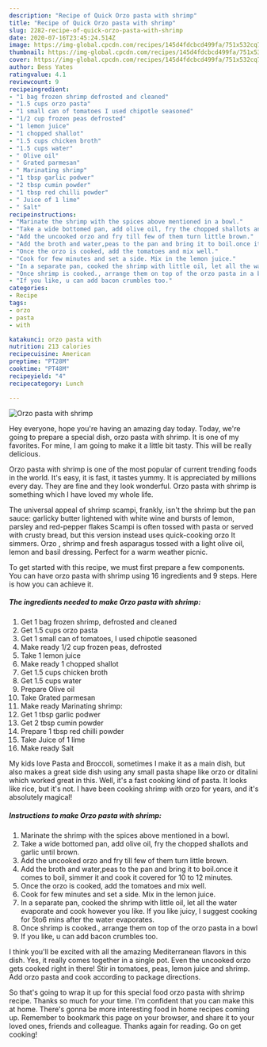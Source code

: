 ```yaml
---
description: "Recipe of Quick Orzo pasta with shrimp"
title: "Recipe of Quick Orzo pasta with shrimp"
slug: 2282-recipe-of-quick-orzo-pasta-with-shrimp
date: 2020-07-16T23:45:24.514Z
image: https://img-global.cpcdn.com/recipes/145d4fdcbcd499fa/751x532cq70/orzo-pasta-with-shrimp-recipe-main-photo.jpg
thumbnail: https://img-global.cpcdn.com/recipes/145d4fdcbcd499fa/751x532cq70/orzo-pasta-with-shrimp-recipe-main-photo.jpg
cover: https://img-global.cpcdn.com/recipes/145d4fdcbcd499fa/751x532cq70/orzo-pasta-with-shrimp-recipe-main-photo.jpg
author: Bess Yates
ratingvalue: 4.1
reviewcount: 9
recipeingredient:
- "1 bag frozen shrimp defrosted and cleaned"
- "1.5 cups orzo pasta"
- "1 small can of tomatoes I used chipotle seasoned"
- "1/2 cup frozen peas defrosted"
- "1 lemon juice"
- "1 chopped shallot"
- "1.5 cups chicken broth"
- "1.5 cups water"
- " Olive oil"
- " Grated parmesan"
- " Marinating shrimp"
- "1 tbsp garlic podwer"
- "2 tbsp cumin powder"
- "1 tbsp red chilli powder"
- " Juice of 1 lime"
- " Salt"
recipeinstructions:
- "Marinate the shrimp with the spices above mentioned in a bowl."
- "Take a wide bottomed pan, add olive oil, fry the chopped shallots and garlic until brown."
- "Add the uncooked orzo and fry till few of them turn little brown."
- "Add the broth and water,peas to the pan and bring it to boil.once it comes to boil, simmer it and cook it covered for 10 to 12 minutes."
- "Once the orzo is cooked, add the tomatoes and mix well."
- "Cook for few minutes and set a side. Mix in the lemon juice."
- "In a separate pan, cooked the shrimp with little oil, let all the water evaporate and cook however you like. If you like juicy, I suggest cooking for 5to6 mins after the water evaporates."
- "Once shrimp is cooked., arrange them on top of the orzo pasta in a bowl"
- "If you like, u can add bacon crumbles too."
categories:
- Recipe
tags:
- orzo
- pasta
- with

katakunci: orzo pasta with 
nutrition: 213 calories
recipecuisine: American
preptime: "PT28M"
cooktime: "PT48M"
recipeyield: "4"
recipecategory: Lunch

---
```



![Orzo pasta with shrimp](https://img-global.cpcdn.com/recipes/145d4fdcbcd499fa/751x532cq70/orzo-pasta-with-shrimp-recipe-main-photo.jpg)

Hey everyone, hope you're having an amazing day today. Today, we're going to prepare a special dish, orzo pasta with shrimp. It is one of my favorites. For mine, I am going to make it a little bit tasty. This will be really delicious.

Orzo pasta with shrimp is one of the most popular of current trending foods in the world. It's easy, it is fast, it tastes yummy. It is appreciated by millions every day. They are fine and they look wonderful. Orzo pasta with shrimp is something which I have loved my whole life.

The universal appeal of shrimp scampi, frankly, isn&#39;t the shrimp but the pan sauce: garlicky butter lightened with white wine and bursts of lemon, parsley and red-pepper flakes Scampi is often tossed with pasta or served with crusty bread, but this version instead uses quick-cooking orzo It simmers. Orzo , shrimp and fresh asparagus tossed with a light olive oil, lemon and basil dressing. Perfect for a warm weather picnic.


To get started with this recipe, we must first prepare a few components. You can have orzo pasta with shrimp using 16 ingredients and 9 steps. Here is how you can achieve it.

<!--inarticleads1-->

##### The ingredients needed to make Orzo pasta with shrimp:

1. Get 1 bag frozen shrimp, defrosted and cleaned
1. Get 1.5 cups orzo pasta
1. Get 1 small can of tomatoes, I used chipotle seasoned
1. Make ready 1/2 cup frozen peas, defrosted
1. Take 1 lemon juice
1. Make ready 1 chopped shallot
1. Get 1.5 cups chicken broth
1. Get 1.5 cups water
1. Prepare  Olive oil
1. Take  Grated parmesan
1. Make ready  Marinating shrimp:
1. Get 1 tbsp garlic podwer
1. Get 2 tbsp cumin powder
1. Prepare 1 tbsp red chilli powder
1. Take  Juice of 1 lime
1. Make ready  Salt


My kids love Pasta and Broccoli, sometimes I make it as a main dish, but also makes a great side dish using any small pasta shape like orzo or ditalini which worked great in this. Well, it&#39;s a fast cooking kind of pasta. It looks like rice, but it&#39;s not. I have been cooking shrimp with orzo for years, and it&#39;s absolutely magical! 

<!--inarticleads2-->

##### Instructions to make Orzo pasta with shrimp:

1. Marinate the shrimp with the spices above mentioned in a bowl.
1. Take a wide bottomed pan, add olive oil, fry the chopped shallots and garlic until brown.
1. Add the uncooked orzo and fry till few of them turn little brown.
1. Add the broth and water,peas to the pan and bring it to boil.once it comes to boil, simmer it and cook it covered for 10 to 12 minutes.
1. Once the orzo is cooked, add the tomatoes and mix well.
1. Cook for few minutes and set a side. Mix in the lemon juice.
1. In a separate pan, cooked the shrimp with little oil, let all the water evaporate and cook however you like. If you like juicy, I suggest cooking for 5to6 mins after the water evaporates.
1. Once shrimp is cooked., arrange them on top of the orzo pasta in a bowl
1. If you like, u can add bacon crumbles too.


I think you&#39;ll be excited with all the amazing Mediterranean flavors in this dish. Yes, it really comes together in a single pot. Even the uncooked orzo gets cooked right in there! Stir in tomatoes, peas, lemon juice and shrimp. Add orzo pasta and cook according to package directions. 

So that's going to wrap it up for this special food orzo pasta with shrimp recipe. Thanks so much for your time. I'm confident that you can make this at home. There's gonna be more interesting food in home recipes coming up. Remember to bookmark this page on your browser, and share it to your loved ones, friends and colleague. Thanks again for reading. Go on get cooking!
